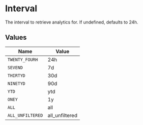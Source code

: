 # Interval

The interval to retrieve analytics for. If undefined, defaults to 24h.


## Values

| Name             | Value            |
| ---------------- | ---------------- |
| `TWENTY_FOURH`   | 24h              |
| `SEVEND`         | 7d               |
| `THIRTYD`        | 30d              |
| `NINETYD`        | 90d              |
| `YTD`            | ytd              |
| `ONEY`           | 1y               |
| `ALL`            | all              |
| `ALL_UNFILTERED` | all_unfiltered   |